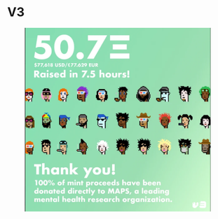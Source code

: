 # V3

<figure><img src="../../.gitbook/assets/F2jg-I-XMAAtBXT.webp" alt=""><figcaption></figcaption></figure>
